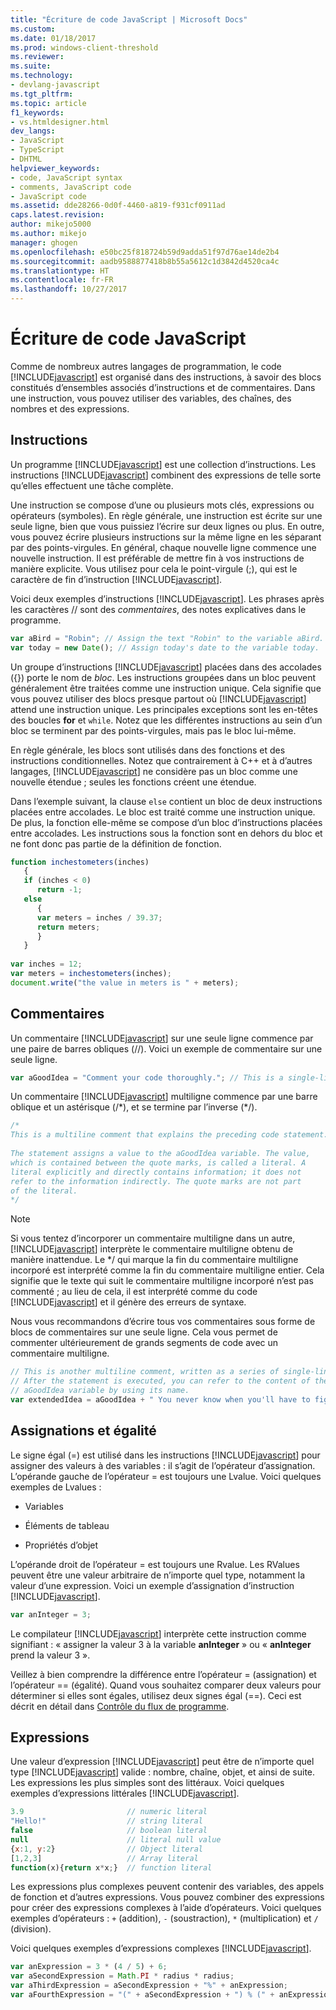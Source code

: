 ```yaml
---
title: "Écriture de code JavaScript | Microsoft Docs"
ms.custom: 
ms.date: 01/18/2017
ms.prod: windows-client-threshold
ms.reviewer: 
ms.suite: 
ms.technology:
- devlang-javascript
ms.tgt_pltfrm: 
ms.topic: article
f1_keywords:
- vs.htmldesigner.html
dev_langs:
- JavaScript
- TypeScript
- DHTML
helpviewer_keywords:
- code, JavaScript syntax
- comments, JavaScript code
- JavaScript code
ms.assetid: dde28266-0d0f-4460-a819-f931cf0911ad
caps.latest.revision: 
author: mikejo5000
ms.author: mikejo
manager: ghogen
ms.openlocfilehash: e50bc25f818724b59d9adda51f97d76ae14de2b4
ms.sourcegitcommit: aadb9588877418b8b55a5612c1d3842d4520ca4c
ms.translationtype: HT
ms.contentlocale: fr-FR
ms.lasthandoff: 10/27/2017
---
```

# <a name="writing-javascript-code"></a>Écriture de code JavaScript
Comme de nombreux autres langages de programmation, le code [!INCLUDE[javascript](../javascript/includes/javascript-md.md)] est organisé dans des instructions, à savoir des blocs constitués d’ensembles associés d’instructions et de commentaires. Dans une instruction, vous pouvez utiliser des variables, des chaînes, des nombres et des expressions.  
  
## <a name="statements"></a>Instructions  
 Un programme [!INCLUDE[javascript](../javascript/includes/javascript-md.md)] est une collection d’instructions. Les instructions [!INCLUDE[javascript](../javascript/includes/javascript-md.md)] combinent des expressions de telle sorte qu’elles effectuent une tâche complète.  
  
 Une instruction se compose d’une ou plusieurs mots clés, expressions ou opérateurs (symboles). En règle générale, une instruction est écrite sur une seule ligne, bien que vous puissiez l’écrire sur deux lignes ou plus. En outre, vous pouvez écrire plusieurs instructions sur la même ligne en les séparant par des points-virgules. En général, chaque nouvelle ligne commence une nouvelle instruction. Il est préférable de mettre fin à vos instructions de manière explicite. Vous utilisez pour cela le point-virgule (;), qui est le caractère de fin d’instruction [!INCLUDE[javascript](../javascript/includes/javascript-md.md)].  
  
 Voici deux exemples d’instructions [!INCLUDE[javascript](../javascript/includes/javascript-md.md)]. Les phrases après les caractères // sont des *commentaires*, des notes explicatives dans le programme.  
  
```JavaScript  
var aBird = "Robin"; // Assign the text "Robin" to the variable aBird.  
var today = new Date(); // Assign today's date to the variable today.  
```  
  
 Un groupe d’instructions [!INCLUDE[javascript](../javascript/includes/javascript-md.md)] placées dans des accolades ({}) porte le nom de *bloc*. Les instructions groupées dans un bloc peuvent généralement être traitées comme une instruction unique. Cela signifie que vous pouvez utiliser des blocs presque partout où [!INCLUDE[javascript](../javascript/includes/javascript-md.md)] attend une instruction unique. Les principales exceptions sont les en-têtes des boucles **for** et `while`. Notez que les différentes instructions au sein d’un bloc se terminent par des points-virgules, mais pas le bloc lui-même.  
  
 En règle générale, les blocs sont utilisés dans des fonctions et des instructions conditionnelles. Notez que contrairement à C++ et à d’autres langages, [!INCLUDE[javascript](../javascript/includes/javascript-md.md)] ne considère pas un bloc comme une nouvelle étendue ; seules les fonctions créent une étendue.  
  
 Dans l’exemple suivant, la clause `else` contient un bloc de deux instructions placées entre accolades. Le bloc est traité comme une instruction unique. De plus, la fonction elle-même se compose d’un bloc d’instructions placées entre accolades. Les instructions sous la fonction sont en dehors du bloc et ne font donc pas partie de la définition de fonction.  
  
```JavaScript  
function inchestometers(inches)  
   {  
   if (inches < 0)  
      return -1;  
   else  
      {  
      var meters = inches / 39.37;  
      return meters;  
      }  
   }  
  
var inches = 12;  
var meters = inchestometers(inches);  
document.write("the value in meters is " + meters);  
```  
  
## <a name="comments"></a>Commentaires  
 Un commentaire [!INCLUDE[javascript](../javascript/includes/javascript-md.md)] sur une seule ligne commence par une paire de barres obliques (//). Voici un exemple de commentaire sur une seule ligne.  
  
```JavaScript  
var aGoodIdea = "Comment your code thoroughly."; // This is a single-line comment.  
```  
  
 Un commentaire [!INCLUDE[javascript](../javascript/includes/javascript-md.md)] multiligne commence par une barre oblique et un astérisque (/*), et se termine par l’inverse (\*/).  
  
```JavaScript  
/*  
This is a multiline comment that explains the preceding code statement.  
  
The statement assigns a value to the aGoodIdea variable. The value,   
which is contained between the quote marks, is called a literal. A   
literal explicitly and directly contains information; it does not   
refer to the information indirectly. The quote marks are not part   
of the literal.  
*/  
```  
  
> [!NOTE]
>  Si vous tentez d’incorporer un commentaire multiligne dans un autre, [!INCLUDE[javascript](../javascript/includes/javascript-md.md)] interprète le commentaire multiligne obtenu de manière inattendue. Le */ qui marque la fin du commentaire multiligne incorporé est interprété comme la fin du commentaire multiligne entier. Cela signifie que le texte qui suit le commentaire multiligne incorporé n’est pas commenté ; au lieu de cela, il est interprété comme du code [!INCLUDE[javascript](../javascript/includes/javascript-md.md)] et il génère des erreurs de syntaxe.  
  
 Nous vous recommandons d’écrire tous vos commentaires sous forme de blocs de commentaires sur une seule ligne. Cela vous permet de commenter ultérieurement de grands segments de code avec un commentaire multiligne.  
  
```JavaScript  
// This is another multiline comment, written as a series of single-line comments.  
// After the statement is executed, you can refer to the content of the   
// aGoodIdea variable by using its name.  
var extendedIdea = aGoodIdea + " You never know when you'll have to figure out what it does.";  
```  
  
## <a name="assignments-and-equality"></a>Assignations et égalité  
 Le signe égal (=) est utilisé dans les instructions [!INCLUDE[javascript](../javascript/includes/javascript-md.md)] pour assigner des valeurs à des variables : il s’agit de l’opérateur d’assignation. L’opérande gauche de l’opérateur = est toujours une Lvalue. Voici quelques exemples de Lvalues :  
  
-   Variables  
  
-   Éléments de tableau  
  
-   Propriétés d’objet  
  
 L’opérande droit de l’opérateur = est toujours une Rvalue. Les RValues peuvent être une valeur arbitraire de n’importe quel type, notamment la valeur d’une expression. Voici un exemple d’assignation d’instruction [!INCLUDE[javascript](../javascript/includes/javascript-md.md)].  
  
```JavaScript  
var anInteger = 3;  
```  
  
 Le compilateur [!INCLUDE[javascript](../javascript/includes/javascript-md.md)] interprète cette instruction comme signifiant : « assigner la valeur 3 à la variable **anInteger** » ou « **anInteger** prend la valeur 3 ».  
  
 Veillez à bien comprendre la différence entre l’opérateur = (assignation) et l’opérateur == (égalité). Quand vous souhaitez comparer deux valeurs pour déterminer si elles sont égales, utilisez deux signes égal (==). Ceci est décrit en détail dans [Contrôle du flux de programme](../javascript/controlling-program-flow-javascript.md).  
  
## <a name="expressions"></a>Expressions  
 Une valeur d’expression [!INCLUDE[javascript](../javascript/includes/javascript-md.md)] peut être de n’importe quel type [!INCLUDE[javascript](../javascript/includes/javascript-md.md)] valide : nombre, chaîne, objet, et ainsi de suite. Les expressions les plus simples sont des littéraux. Voici quelques exemples d’expressions littérales [!INCLUDE[javascript](../javascript/includes/javascript-md.md)].  
  
```JavaScript  
3.9                       // numeric literal  
"Hello!"                  // string literal  
false                     // boolean literal  
null                      // literal null value  
{x:1, y:2}                // Object literal  
[1,2,3]                   // Array literal  
function(x){return x*x;}  // function literal  
```  
  
 Les expressions plus complexes peuvent contenir des variables, des appels de fonction et d’autres expressions. Vous pouvez combiner des expressions pour créer des expressions complexes à l’aide d’opérateurs. Voici quelques exemples d’opérateurs : `+` (addition), `-` (soustraction), `*` (multiplication) et `/` (division).  
  
 Voici quelques exemples d’expressions complexes [!INCLUDE[javascript](../javascript/includes/javascript-md.md)].  
  
```JavaScript  
var anExpression = 3 * (4 / 5) + 6;  
var aSecondExpression = Math.PI * radius * radius;  
var aThirdExpression = aSecondExpression + "%" + anExpression;  
var aFourthExpression = "(" + aSecondExpression + ") % (" + anExpression + ")";  
```